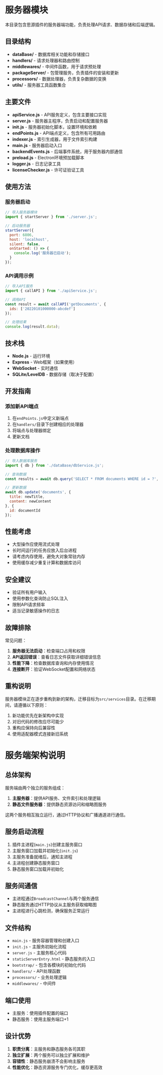 # 服务器模块

本目录包含思源插件的服务器端功能，负责处理API请求、数据存储和后端逻辑。

## 目录结构

- **dataBase/** - 数据库相关功能和存储接口
- **handlers/** - 请求处理器和路由控制
- **middlewares/** - 中间件函数，用于请求预处理
- **packageServer/** - 包管理服务，负责插件的安装和更新
- **processors/** - 数据处理器，负责复杂数据的变换
- **utils/** - 服务器工具函数集合

## 主要文件

- **apiService.js** - API服务定义，包含主要接口实现
- **server.js** - 服务器主程序，负责启动和配置服务器
- **init.js** - 服务器初始化脚本，设置环境和依赖
- **endPoints.js** - API端点定义，包含所有可用路由
- **indexer.js** - 索引生成器，用于文件索引构建
- **main.js** - 服务器启动入口
- **backendEvents.js** - 后端事件系统，用于服务器内部通信
- **preload.js** - Electron环境预加载脚本
- **logger.js** - 日志记录工具
- **licenseChecker.js** - 许可证验证工具

## 使用方法

### 服务器启动

```javascript
// 导入服务器模块
import { startServer } from './server.js';

// 启动服务器
startServer({
  port: 6806,
  host: 'localhost',
  silent: false,
  onStarted: () => {
    console.log('服务器已启动');
  }
});
```

### API调用示例

```javascript
// 导入API服务
import { callAPI } from './apiService.js';

// 调用API
const result = await callAPI('getDocuments', {
  ids: ['20220101000000-abcdef']
});

// 处理结果
console.log(result.data);
```

## 技术栈

- **Node.js** - 运行环境
- **Express** - Web框架（如果使用）
- **WebSocket** - 实时通信
- **SQLite/LevelDB** - 数据存储（取决于配置）

## 开发指南

### 添加新API端点

1. 在`endPoints.js`中定义新端点
2. 在`handlers/`目录下创建相应的处理器
3. 将端点与处理器绑定
4. 更新文档

### 处理数据库操作

```javascript
// 导入数据库服务
import { db } from './dataBase/dbService.js';

// 查询数据
const results = await db.query('SELECT * FROM documents WHERE id = ?', [documentId]);

// 更新数据
await db.update('documents', {
  title: newTitle,
  content: newContent
}, {
  id: documentId
});
```

## 性能考虑

- 大型操作应使用流式处理
- 长时间运行的任务应放入后台进程
- 请考虑内存使用，避免大对象常驻内存
- 使用缓存减少重复计算和数据库访问

## 安全建议

- 验证所有用户输入
- 使用参数化查询防止SQL注入
- 限制API请求频率
- 适当记录敏感操作的日志

## 故障排除

常见问题：

1. **服务器无法启动**：检查端口占用和权限
2. **API返回错误**：查看日志文件获取详细错误信息
3. **性能下降**：检查数据库查询和内存使用情况
4. **连接断开**：验证WebSocket配置和网络状态

## 重构说明

服务器模块正在逐步重构到新的架构，迁移目标为`src/services`目录。在迁移期间，请遵循以下原则：

1. 新功能优先在新架构中实现
2. 对旧代码的修改应尽可能少
3. 重构应保持向后兼容性
4. 使用适配器模式连接新旧系统

# 服务端架构说明

## 总体架构

服务端由两个独立的服务组成：

1. **主服务器**：提供API服务、文件索引和处理逻辑
2. **静态文件服务器**：提供静态资源访问和缩略图服务

这两个服务相互独立运行，通过HTTP协议和广播通道进行通信。

## 服务启动流程

1. 插件主进程(`main.js`)创建主服务窗口
2. 主服务窗口加载并初始化(`init.js`)
3. 主服务准备就绪后，通知主进程
4. 主进程创建静态服务窗口
5. 静态服务窗口加载并初始化

## 服务间通信

- 主进程通过`BroadcastChannel`与两个服务通信
- 静态服务通过HTTP协议从主服务获取缩略图
- 主进程进行心跳检测，确保服务正常运行

## 文件结构

- `main.js` - 服务容器管理和创建入口
- `init.js` - 主服务初始化流程
- `server.js` - 主服务核心代码
- `staticServerEntry.html` - 静态服务的入口
- `bootstrap/` - 包含各模块的初始化代码
- `handlers/` - API处理函数
- `processors/` - 业务处理逻辑
- `middlewares/` - 中间件

## 端口使用

- 主服务：使用插件配置的端口
- 静态服务：使用主服务端口+1

## 设计优势

1. **职责分离**：主服务和静态服务各司其职
2. **独立扩展**：两个服务可以独立扩展和维护
3. **容错性**：静态服务崩溃不会影响主服务
4. **性能优化**：静态资源服务专门优化，缓存更高效 